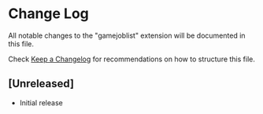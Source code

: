 # Change Log

All notable changes to the "gamejoblist" extension will be documented in this file.

Check [Keep a Changelog](http://keepachangelog.com/) for recommendations on how to structure this file.

## [Unreleased]

- Initial release